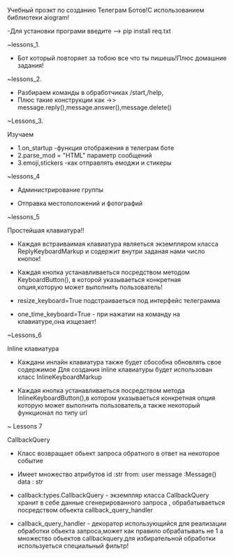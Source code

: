 Учебный проэкт по созданию Телеграм Ботов!С использованием библиотеки aiogram!

-Для установки програми введите -->  pip install req.txt



~lessons_1.

- Бот который повторяет за тобою все что ты пишешь!Плюс домашние задания!


~lessons_2.

- Разбираем команды в обработчиках /start,/help,
- Плюс  такие конструкции как ->> message.reply(),message.answer(),message.delete()


~Lessons_3.

Изучаем

- 1.on_startup -функция отображения в телеграм боте
- 2.parse_mod = "HTML" параметр сообщений
- 3.emoji,stickers -как отправлять емоджи и стикеры

~lessons_4

- Администрирование группы

- Отправка местоположений и фотографий

~lessons_5

Простейшая клавиатура!!

- Каждая встраиваимая клавиатура являеться экземпляром класса ReplyKeyboardMarkup и содержит внутри заданая нами число кнопок!

- Каждая кнопка устанавливаеться посредством методом KeyboardButton(), в которой указываеться конкретная опция,которую
 может выполнить пользователь! 
 
- resize_keyboard=True подстраиваеться под интерфейс телеграмма

- one_time_keyboard=True - при нажатии на команду на клавиатуре,она изщезает!
 

~Lessons_6

Inline  клавиатура

- Каждани инлайн клавиатура также будет сбособна обновлять свое содержимое
  Для создания inline клавиатуры будет использован класс InlineKeyboardMarkup

  
- Каждая кнопка устанавливаеться посредством метода  InlineKeyboardButton(),в котором указываеться конкретная  опция 
  которую может выполнить  пользователь,а также некоторый функционал по типу url


~ Lessons 7

CallbackQuery

- Класс возвращает обьект запроса обратного в ответ на некоторое событие


- Имеет множество атрибутов id :str
                            from: user
                            message :Message()
                            data : str 
 

- callback:types.CallbackQuery - экземпляр класса CallbackQuery хранит в себе данные сгенерированного запроса ,
  обрабатываеться посредством обьекта callback_query_handler



- callback_query_handler - декоратор использующийся для реализации обработки обьекта запроса,может как правило обрабатывать
  не 1 а множество обьектов callbackquery.для избирательной обработки используеться специальный фильтр!